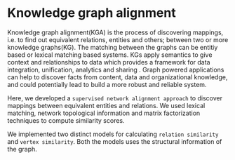 # Knowledge graph alignment

Knowledge graph alignment(KGA) is the process of discovering mappings, i.e. to find out equivalent relations, entities and others; between two or more knowledge graphs(KG). The matching between the graphs can be entitiy based or lexical matching based systems. KGs apply semantics to give context and relationships to data which provides a framework for data integration, unification, analytics and sharing . Graph powered applications can help to discover facts from content, data and organizational knowledge, and could potentially lead to build a more robust and reliable system.

Here, we developed a `supervised network alignment approach` to discover mappings between equivalent entities and relations. We used lexical matching, network topological information and matrix factorization techniques to compute similarity scores.

We implemented two distinct models for calculating `relation similarity` and `vertex similarity`. Both the models uses the structural information of the graph.
